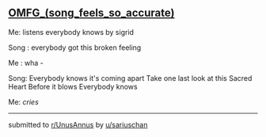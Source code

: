 ## [OMFG_(song_feels_so_accurate)](https://www.reddit.com/r/UnusAnnus/comments/jrr2ew/omfg_song_feels_so_accurate/)
Me: listens everybody knows by sigrid

Song : everybody got this broken feeling

Me : wha - 

Song: Everybody knows it's coming apart
Take one last look at this Sacred Heart
Before it blows
Everybody knows

Me: *cries*

---

submitted to [r/UnusAnnus](https://www.reddit.com/r/UnusAnnus) by [u/sariuschan](https://www.reddit.com/user/sariuschan)
